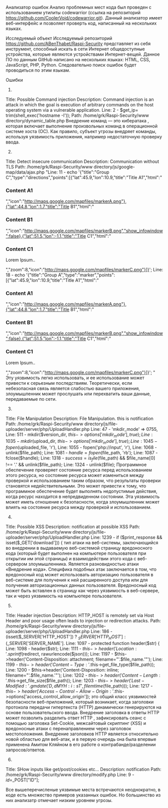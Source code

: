 Анализатор ошибок
Анализ проблемных мест кода был проведен с использованием утилиты codewarrior (ссылка на репозиторий https://github.com/CoolerVoid/codewarrior.git).
Данный анализатор имеет веб-интерфейс и позволяет проверть код, написанный на нескольких языках.

Исследуемый объект
Исследуемый репозиторий https://github.com/ABenThabet/Raspi-Security представляет из себя инструмент, способный искать в сети Интернет общедоступные устройства,
которые являются устройствами Интернет-вещей.
Данное ПО по данным GitHub написано на нескольких языках: HTML, CSS, JavaScript, PHP, Python. Следовательно поиск ошибок будет проводиться по этим языкам.

Ошибки

1) 
Title: Possible Command injection
Description: Command injection is an attack in which the goal is execution of arbitrary commands on the host operating system via a vulnerable application.
Line: 2 -  $get_ip= trim(shell_exec('hostname -I'));
Path: /home/grk/Raspi-Security/www directory/dynamic_table.php
Внедрение команд — это кибератака , которая включает выполнение произвольных команд в операционной системе хоста (ОС). Как правило, субъект угрозы внедряет команды, используя уязвимость приложения, например недостаточную проверку ввода.

2)
Title: Detect insecure communication
Description: Communication without TLS
Path: /home/grk/Raspi-Security/www directory/js/google-map/data/ajax.php
"Line: 11 -  		echo '{"title":"Group C","type":"directions","points":[{"lat":45.9,"lon":10.9,"title":"Title A1","html":"<h3>Content A1</h3>","icon":"http://maps.google.com/mapfiles/markerA.png"},{"lat":44.8,"lon":1.7,"title":"Title B1","html":"<h3>Content B1</h3>","icon":"http://maps.google.com/mapfiles/markerB.png","show_infowindow":false},{"lat":51.5,"lon":-1.1,"title":"Title C1","html":"<h3>Content C1</h3><p>Lorem Ipsum..</p>","zoom":8,"icon":"http://maps.google.com/mapfiles/markerC.png"}]}'; 
Line: 18 -  		echo '{"title":"Group A","type":"marker","points":[{"lat":45.9,"lon":10.9,"title":"Title A1","html":"<h3>Content A1</h3>","icon":"http://maps.google.com/mapfiles/markerA.png"},{"lat":44.8,"lon":1.7,"title":"Title B1","html":"<h3>Content B1</h3>","icon":"http://maps.google.com/mapfiles/markerB.png","show_infowindow":false},{"lat":51.5,"lon":-1.1,"title":"Title C1","html":"<h3>Content C1</h3><p>Lorem Ipsum..</p>","zoom":8,"icon":"http://maps.google.com/mapfiles/markerC.png"}]}'; "
Эту уязвимость легко использовать, и ее использование может привести к серьезным последствиям. Теоретически, если небезопасная связь является слабостью вашего приложения, злоумышленник может прослушать или перехватить ваши данные, передаваемые по сети. 

3)
Title: File Manipulation
Description: File Manipulation. this is notification
Path: /home/grk/Raspi-Security/www directory/js/file-uploader/server/php/UploadHandler.php
Line: 47 -              'mkdir_mode' => 0755,
Line: 511 -                  mkdir($version_dir, $this->options['mkdir_mode'], true);
Line: 1035 -                  mkdir($upload_dir, $this->options['mkdir_mode'], true);
Line: 1045 -                          fopen($uploaded_file, 'r'),
Line: 1055 -                      fopen('php://input', 'r'),
Line: 1068 -                      unlink($file_path);
Line: 1081 -              $handle = fopen($file_path, 'rb');
Line: 1087 -              fclose($handle);
Line: 1318 -              $success = is_file($file_path) && $file_name[0] !== '.' && unlink($file_path);
Line: 1324 -                              unlink($file);
Программное обеспечение проверяет состояние ресурса перед использованием этого ресурса, но состояние ресурса может измениться между проверкой и
использованием таким образом, что результаты проверки становятся недействительными. 
Это может привести к тому, что программное обеспечение будет выполнять недопустимые действия, когда ресурс находится в непредвиденном состоянии.
Эта уязвимость может иметь отношение к безопасности, когда злоумышленник может влиять на состояние ресурса между проверкой и использованием.

4)
Title: Possible XSS
Description: notification at possible XSS
Path: /home/grk/Raspi-Security/www directory/js/file-uploader/server/php/UploadHandler.php
Line: 1239 -          if ($print_response && isset($_GET['download'])) {
тип атаки на веб-системы, заключающийся во внедрении в выдаваемую веб-системой страницу вредоносного кода (который будет выполнен на компьютере пользователя при открытии им этой страницы) и взаимодействии этого кода с веб-сервером злоумышленника. Является разновидностью атаки «Внедрение кода».
Специфика подобных атак заключается в том, что вредоносный код может использовать авторизацию пользователя в веб-системе для получения к ней расширенного доступа или для получения авторизационных данных пользователя. Вредоносный код может быть вставлен в страницу как через уязвимость в веб-сервере, так и через уязвимость на компьютере пользователя.

5)
Title: Header injection
Description: HTTP_HOST is remotely set via Host Header and poor usage often leads to injection or redirection attacks.
Path: /home/grk/Raspi-Security/www directory/js/file-uploader/server/php/UploadHandler.php
Line: 186 -              (isset($_SERVER['HTTP_HOST']) ? $_SERVER['HTTP_HOST'] : ($_SERVER['SERVER_NAME'].
Line: 1097 -      protected function header($str) {
Line: 1098 -          header($str);
Line: 1111 -                  $this->header('Location: '.sprintf($redirect, rawurlencode($json)));
Line: 1197 -              $this->header('Content-Disposition: attachment; filename="'.$file_name.'"');
Line: 1199 -              $this->header('Content-Type: '.$this->get_file_type($file_path));
Line: 1200 -              $this->header('Content-Disposition: inline; filename="'.$file_name.'"');
Line: 1202 -          $this->header('Content-Length: '.$this->get_file_size($file_path));
Line: 1203 -          $this->header('Last-Modified: '.gmdate('D, d M Y H:i:s T', filemtime($file_path)));
Line: 1217 -          $this->header('Access-Control-Allow-Origin: '.$this->options['access_control_allow_origin']);
это общий класс уязвимостей безопасности веб-приложений, который возникает, когда заголовки протокола передачи гипертекста (HTTP) динамически генерируются на основе пользовательского ввода. Внедрение заголовка в ответы HTTP может позволить разделить ответ HTTP , зафиксировать сеанс с помощью заголовка Set-Cookie, межсайтовый скриптинг (XSS) и вредоносные атаки с перенаправлением через заголовок местоположения. Внедрение заголовков HTTP является относительно новой областью для веб-атак, и в первую очередь она была впервые применена Амитом Кляйном в его работе о контрабанде/разделении запросов/ответов. 

6)
Title: SHow inputs like get/post/cookies etc...
Description: notification
Path: /home/grk/Raspi-Security/www directory/modify.php
Line: 9 -  $id=$_POST["ID"];


Все вышеперечисленые уязвимые места встречаются неоднократно, в коде есть множество примеров указанных ошибок. 
Но большинство из них анализатр отмечает низким уровнем угрозы.

